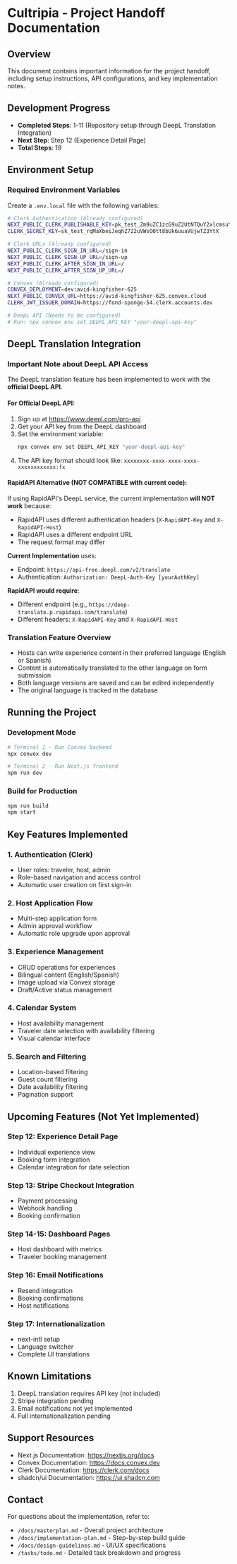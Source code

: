 # Cultripia - Project Handoff Documentation

## Overview
This document contains important information for the project handoff, including setup instructions, API configurations, and key implementation notes.

## Development Progress
- **Completed Steps**: 1-11 (Repository setup through DeepL Translation Integration)
- **Next Step**: Step 12 (Experience Detail Page)
- **Total Steps**: 19

## Environment Setup

### Required Environment Variables
Create a `.env.local` file with the following variables:

```bash
# Clerk Authentication (Already configured)
NEXT_PUBLIC_CLERK_PUBLISHABLE_KEY=pk_test_Zm9uZC1zcG9uZ2UtNTQuY2xlcmsuYWNjb3VudHMuZGV2JA
CLERK_SECRET_KEY=sk_test_rqMaXbeiJeqhZ722uVWsO0tt8bUk6uuaVUjwTZ3YtX

# Clerk URLs (Already configured)
NEXT_PUBLIC_CLERK_SIGN_IN_URL=/sign-in
NEXT_PUBLIC_CLERK_SIGN_UP_URL=/sign-up
NEXT_PUBLIC_CLERK_AFTER_SIGN_IN_URL=/
NEXT_PUBLIC_CLERK_AFTER_SIGN_UP_URL=/

# Convex (Already configured)
CONVEX_DEPLOYMENT=dev:avid-kingfisher-625
NEXT_PUBLIC_CONVEX_URL=https://avid-kingfisher-625.convex.cloud
CLERK_JWT_ISSUER_DOMAIN=https://fond-sponge-54.clerk.accounts.dev

# DeepL API (Needs to be configured)
# Run: npx convex env set DEEPL_API_KEY "your-deepl-api-key"
```

## DeepL Translation Integration

### Important Note about DeepL API Access

The DeepL translation feature has been implemented to work with the **official DeepL API**. 

#### For Official DeepL API:
1. Sign up at https://www.deepl.com/pro-api
2. Get your API key from the DeepL dashboard
3. Set the environment variable:
   ```bash
   npx convex env set DEEPL_API_KEY "your-deepl-api-key"
   ```
4. The API key format should look like: `xxxxxxxx-xxxx-xxxx-xxxx-xxxxxxxxxxxx:fx`

#### RapidAPI Alternative (NOT COMPATIBLE with current code):
If using RapidAPI's DeepL service, the current implementation **will NOT work** because:
- RapidAPI uses different authentication headers (`X-RapidAPI-Key` and `X-RapidAPI-Host`)
- RapidAPI uses a different endpoint URL
- The request format may differ

**Current Implementation** uses:
- Endpoint: `https://api-free.deepl.com/v2/translate`
- Authentication: `Authorization: DeepL-Auth-Key [yourAuthKey]`

**RapidAPI would require**:
- Different endpoint (e.g., `https://deep-translate.p.rapidapi.com/translate`)
- Different headers: `X-RapidAPI-Key` and `X-RapidAPI-Host`

### Translation Feature Overview
- Hosts can write experience content in their preferred language (English or Spanish)
- Content is automatically translated to the other language on form submission
- Both language versions are saved and can be edited independently
- The original language is tracked in the database

## Running the Project

### Development Mode
```bash
# Terminal 1 - Run Convex backend
npx convex dev

# Terminal 2 - Run Next.js frontend
npm run dev
```

### Build for Production
```bash
npm run build
npm start
```

## Key Features Implemented

### 1. Authentication (Clerk)
- User roles: traveler, host, admin
- Role-based navigation and access control
- Automatic user creation on first sign-in

### 2. Host Application Flow
- Multi-step application form
- Admin approval workflow
- Automatic role upgrade upon approval

### 3. Experience Management
- CRUD operations for experiences
- Bilingual content (English/Spanish)
- Image upload via Convex storage
- Draft/Active status management

### 4. Calendar System
- Host availability management
- Traveler date selection with availability filtering
- Visual calendar interface

### 5. Search and Filtering
- Location-based filtering
- Guest count filtering
- Date availability filtering
- Pagination support

## Upcoming Features (Not Yet Implemented)

### Step 12: Experience Detail Page
- Individual experience view
- Booking form integration
- Calendar integration for date selection

### Step 13: Stripe Checkout Integration
- Payment processing
- Webhook handling
- Booking confirmation

### Step 14-15: Dashboard Pages
- Host dashboard with metrics
- Traveler booking management

### Step 16: Email Notifications
- Resend integration
- Booking confirmations
- Host notifications

### Step 17: Internationalization
- next-intl setup
- Language switcher
- Complete UI translations

## Known Limitations
1. DeepL translation requires API key (not included)
2. Stripe integration pending
3. Email notifications not yet implemented
4. Full internationalization pending

## Support Resources
- Next.js Documentation: https://nextjs.org/docs
- Convex Documentation: https://docs.convex.dev
- Clerk Documentation: https://clerk.com/docs
- shadcn/ui Documentation: https://ui.shadcn.com

## Contact
For questions about the implementation, refer to:
- `/docs/masterplan.md` - Overall project architecture
- `/docs/implementation-plan.md` - Step-by-step build guide
- `/docs/design-guidelines.md` - UI/UX specifications
- `/tasks/todo.md` - Detailed task breakdown and progress